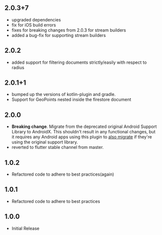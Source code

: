 ## 2.0.3+7

* upgraded dependencies
* fix for iOS build errors
* fixes for breaking changes from 2.0.3 for stream builders
* added a bug-fix for supporting stream builders 

## 2.0.2
* added support for filtering documents strictly/easily with respect to radius 

## 2.0.1+1
* bumped up the versions of kotlin-plugin and gradle. 
* Support for GeoPoints nested inside the firestore document

## 2.0.0
* **Breaking change**. Migrate from the deprecated original Android Support
  Library to AndroidX. This shouldn't result in any functional changes, but it
  requires any Android apps using this plugin to [also
  migrate](https://developer.android.com/jetpack/androidx/migrate) if they're
  using the original support library.
* reverted to flutter stable channel from master.

## 1.0.2
* Refactored code to adhere to best practices(again)

## 1.0.1
* Refactored code to adhere to best practices

## 1.0.0
* Initial Release

